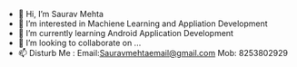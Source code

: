 - 👋 Hi, I’m Saurav Mehta
- 👀 I’m interested in Machiene Learning and Appliation Development
- 🌱 I’m currently learning Android Application Development
- 💞️ I’m looking to collaborate on ...
- 📫 Disturb Me : Email:Sauravmehtaemail@gmail.com
                   Mob: 8253802929

<!---
sauravmehtaemail/sauravmehtaemail is a ✨ special ✨ repository because its `README.md` (this file) appears on your GitHub profile.
You can click the Preview link to take a look at your changes.
--->
